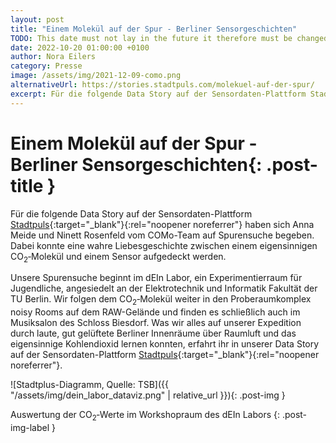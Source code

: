 ```yaml
---
layout: post
title: "Einem Molekül auf der Spur - Berliner Sensorgeschichten"
TODO: This date must not lay in the future it therefore must be changed on the day the post is published 2021 -> 2022
date: 2022-10-20 01:00:00 +0100
author: Nora Eilers
category: Presse
image: /assets/img/2021-12-09-como.png
alternativeUrl: https://stories.stadtpuls.com/molekuel-auf-der-spur/
excerpt: Für die folgende Data Story auf der Sensordaten-Plattform Stadtpuls haben sich Anna Meide und Ninett Rosenfeld vom COMo-Team auf Spurensuche begeben. Dabei konnte eine wahre Liebesgeschichte zwischen einem eigensinnigen CO<sub>2</sub>&#8209;Molekül und einem Sensor aufgedeckt werden.
---
```


# **Einem Molekül auf der Spur - Berliner Sensorgeschichten**{: .post-title }

Für die folgende Data Story auf der Sensordaten-Plattform [Stadtpuls](https://stories.stadtpuls.com/molekuel-auf-der-spur){:target="\_blank"}{:rel="noopener noreferrer"} haben sich Anna Meide und Ninett Rosenfeld vom COMo-Team auf Spurensuche begeben. Dabei konnte eine wahre Liebesgeschichte zwischen einem eigensinnigen CO<sub>2</sub>&#8209;Molekül und einem Sensor aufgedeckt werden.

Unsere Spurensuche beginnt im dEIn Labor, ein Experimentierraum für Jugendliche, angesiedelt an der Elektrotechnik und Informatik Fakultät der TU Berlin. Wir folgen dem CO<sub>2</sub>&#8209;Molekül weiter in den Proberaumkomplex noisy Rooms auf dem RAW-Gelände und finden es schließlich auch im Musiksalon des Schloss Biesdorf.
Was wir alles auf unserer Expedition durch laute, gut gelüftete Berliner Innenräume über Raumluft und das eigensinnige Kohlendioxid lernen konnten, erfahrt ihr in unserer Data Story auf der Sensordaten-Plattform [Stadtpuls](https://stories.stadtpuls.com/molekuel-auf-der-spur){:target="\_blank"}{:rel="noopener noreferrer"}.

![Stadtplus-Diagramm, Quelle: TSB]({{ "/assets/img/dein_labor_dataviz.png" | relative_url }}){: .post-img }

Auswertung der CO<sub>2</sub>&#8209;Werte im Workshopraum des dEIn Labors
{: .post-img-label }
